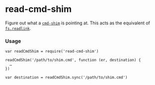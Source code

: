 # read-cmd-shim

Figure out what a [`cmd-shim`](https://github.com/ForbesLindesay/cmd-shim)
is pointing at.  This acts as the equivalent of
[`fs.readlink`](https://nodejs.org/api/fs.html#fs_fs_readlink_path_callback).

### Usage

```
var readCmdShim = require('read-cmd-shim')

readCmdShim('/path/to/shim.cmd', function (er, destination) {
  …
})

var destination = readCmdShim.sync('/path/to/shim.cmd')
